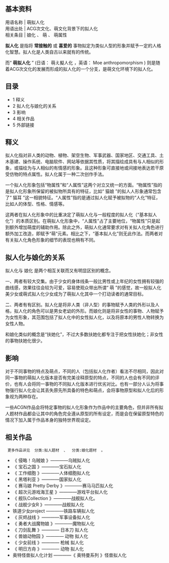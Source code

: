 **基本资料**  
---  
用语名称  |  萌拟人化   
用语出处  |  ACG次文化、萌文化背景下的拟人化   
相关条目  |  娘化  、  萌  、  萌属性   
  
**拟人化** 是指将 **常接触的** 或 **喜爱的** 事物拟定为类似人型的形象并赋予一定的人格化智慧。拟人化是人类自古以来就有的传统。

而“ **萌拟人化** ” (日语：  萌え擬人化  ，英语：  Moe anthropomorphism  )
则是随着ACG次文化的发展而形成的拟人化的一个分支，是萌文化环境下的拟人化。

##  目录

  * 1  释义 
  * 2  拟人化与娘化的关系 
  * 3  影响 
  * 4  相关作品 
  * 5  外部链接 

##  释义

拟人化指对非人类的动物、植物、架空生物、军事武器、国家地区、交通工具、土木基建、操作系统、电脑软件、网站等依据其性质，将其描绘成具有与人相似的形象，或描绘为与人相似的有情感的形象。且这种形象可直接地或间接地表达若干原受仿物的特点属性。拟人化属于一种二次创作手法。

一个拟人化形象包括“物属性”和“人属性”这两个对立又统一的方面。“物属性”指的是拟人化形象所保留的被拟物所具有的特征，比如“  猫娘
”的拟人人形象通常包含了“  猫耳  ”这一相貌特征。“人属性”指的是通过拟人化赋予被拟物的“人化”特征，比如人的体型、性格、情感等。

这两者在拟人化形象中的比重决定了萌拟人化与一般程度的拟人化（“基本拟人化”）的本质区别。在萌拟人化形象中，“人属性”占了主要地位，“物属性”只是起到额外增加萌度的辅助作用。除此之外，萌拟人化通常要求对有关拟人化角色进行额外加工改造，即赋予“萌”元素。相比之下，“基本拟人化”则无此作法。而两者对有关拟人化角色形象的细节的表现也稍有不同。

##  拟人化与娘化的关系

拟人化与  娘化  是两个相互关联而又有明显区别的概念。

一、两者有较大交集。由于少女的身体线条一般比男性或上年纪的女性拥有较强的曲线感，效果往往会较为可爱，容易使观众带出所谓“  萌
”的感觉，故一般拟人化美少女或萌式拟人化少女成为了萌拟人化其中一个打动读者的通常目标。

二、两者有有区别。拟人化是将非人类（非人型）的事物赋予人类的外形以及人格，拟人化的角色可以是男女老幼的外形。而娘化则是将非女性的事物、人物赋予为女性形象，其范围包括了拟人化中的女性拟人化，以及将原本的男性人物转换为女性人物。

和娘化类似的概念是“扶她化”，不过大多数扶她化都专注于把女性扶她化；非女性的事物扶她化很少。

##  影响

对于不同事物的特点及萌点，不同的人（包括拟人化作者）看法不尽相同，因此对同一事物的萌拟人化版本是否有完美诠释原型的特点，不同的人也会有不同的评价，也有人会将同一事物的不同拟人化版本进行优劣对比。也有一部分人认为将事物强行拟人化会让其丢失原先所具备的特色和萌点，会将事物原型和拟人化后的形象视为两种存在。

一些ACGN作品会将特定事物的拟人化形象作为作品中的主要角色，但并非所有拟人题材作品都会让其中的角色完全遵从原型的所有设定，而是会在保留原型特色的情况下加入属于作品本身的独特世界观设定。

##  相关作品

     更多作品详见  分类:拟人题材  、  分类:娘化题材  。 

  * 《  侵略！乌贼娘  》————乌贼拟人化 
  * 《  宝石之国  》————宝石拟人化 
  * 《  工作细胞  》————人体细胞拟人化 
  * 《  黑塔利亚  》————国家拟人化 
  * 《  赛马娘 Pretty Derby  》————赛马马匹拟人化 
  * 《  超次元游戏海王星  》————游戏平台拟人化 
  * 《  舰队Collection  》————战舰拟人化。 
  * 《  战舰少女R  》————战舰拟人化 
  * 铁道少女project  ————铁路车辆拟人化 
  * 《  灰烬战线  》————军事设备拟人化 
  * 《  勇者大战魔物娘  》————魔物拟人化 
  * 《  刀剑乱舞  》————  日本刀  拟人化 
  * 《  兽娘动物园  》————  动物  拟人化 
  * 《  少女前线  》————  枪械  拟人化 
  * 《  明日方舟  》————  动物  拟人化 
  * 奥特怪兽拟人化计划  ————《  奥特曼系列  》怪兽拟人化 